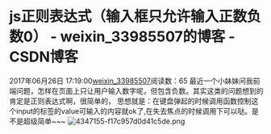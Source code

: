 # js正则表达式（输入框只允许输入正数负数0） - weixin_33985507的博客 - CSDN博客
2017年06月26日 17:19:00[weixin_33985507](https://me.csdn.net/weixin_33985507)阅读数：65
最近一个小妹妹问我前端问题，怎样在页面上只让用户输入数字呢，但包含负数。其实这类的问题想到的肯定是正则表达式啊，很简单的，
思想就是：在键盘弹起的时候调用函数控制这个input的标签的value可输入的内容就ok了,在失去焦点的时候调用下可以哒。是不是超级简单~~~
![4347155-f17c957d0d41c5de.png](https://upload-images.jianshu.io/upload_images/4347155-f17c957d0d41c5de.png)
